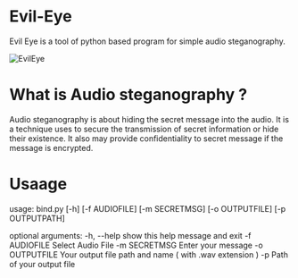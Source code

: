 # Evil-Eye
Evil Eye is a tool of python based program for simple audio steganography.



![EvilEye](https://user-images.githubusercontent.com/88737074/185978331-3f9bbc2e-01bc-4d19-8205-7bd9ea2d144a.png)


# What is Audio steganography ?

Audio steganography is about hiding the secret message into the audio. It is a technique uses to secure the transmission of secret information or hide their existence. It also may provide confidentiality to secret message if the message is encrypted.



# Usaage

usage: bind.py [-h] [-f AUDIOFILE] [-m SECRETMSG] [-o OUTPUTFILE] [-p OUTPUTPATH]

optional arguments:
  -h, --help    show this help message and exit
  -f AUDIOFILE  Select Audio File
  -m SECRETMSG  Enter your message
  -o OUTPUTFILE Your output file path and name ( with .wav extension )
  -p Path of your output file  
